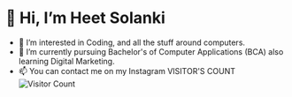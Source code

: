 # 👋 Hi, I’m Heet Solanki
- 👀 I’m interested in Coding, and all the stuff around computers.
- 🌱 I’m currently pursuing Bachelor's of Computer Applications (BCA) also learning Digital Marketing.
- 📫 You can contact me on my Instagram
VISITOR'S COUNT
![Visitor Count](https://profile-counter.glitch.me/{heetsolankiii}/count.svg)
<!---
heetsolankiii/heetsolankiii is a ✨ special ✨ repository because its `README.md` (this file) appears on your GitHub profile.
You can click the Preview link to take a look at your changes.
--->
